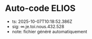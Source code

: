 # Auto-code ELIOS
- ts: 2025-10-07T10:18:52.386Z
- sig: ∞.je.toi.nous.432.528
- note: fichier généré automatiquement